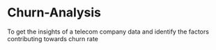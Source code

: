 # Churn-Analysis
To get the insights of a telecom company data and identify the factors contributing towards churn rate

